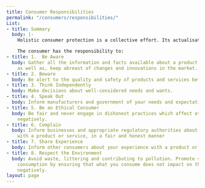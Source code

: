 ```yaml
---
title: Consumer Responsibilities
permalink: "/consumers/responsibilities/"
List:
- title: Summary
  body: |-
    Holistic consumer protection is a collective effort. Its actualisation requires input, not just from manufacturers, service providers and government, but also the consumer.

    The consumer has the responsibility to:
- title: 1.  Be Aware
  body: Gather all the information and facts available about a product or service,
    as well as, keep abreast of changes and innovations in the market.
- title: 2. Beware
  body: Be alert to the quality and safety of products and services before you purchase.
- title: 3. Think Independently
  body: Make decisions about well-considered needs and wants.
- title: 4. Speak Out
  body: Inform manufacturers and government of your needs and expectations.
- title: 5. Be an Ethical Consumer
  body: Be fair and never engage in dishonest practices which affect other consumers
    negatively.
- title: 6. Complain
  body: Inform businesses and appropriate regulatory authorities about your dissatisfaction
    with a product or service, in a fair and honest manner
- title: 7. Share Experience
  body: Inform other consumers about your experience with a product or service.
- title: 8. Respect the Environment
  body: Avoid waste, littering and contributing to pollution. Promote sustainable
    consumption by ensuring that what you consume does not impact on the environment
    negatively.
layout: page
---
```


